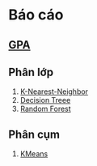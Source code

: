 # Báo cáo

## [GPA](https://drive.google.com/file/d/11wlgVnd8rAnWVa-Gq72orY-2Dwxk1ElN/view?usp=sharing)

## Phân lớp
1. [K-Nearest-Neighbor](https://drive.google.com/file/d/1M-5UzRu2CIZfJHqhR-Vp_C1s-1sx8c_j/view?usp=sharing)
2. [Decision Treee](https://drive.google.com/file/d/1iA-qRgQV68zmza5IHrf1ePq5JY2f9-F7/view?usp=sharing)
3. [Random Forest](https://drive.google.com/file/d/1Lu-rLGndBBceU8PqzOXEdBTKPr_Rt2Nm/view?usp=sharing)

## Phân cụm
1. [KMeans](https://drive.google.com/file/d/1s-CzoDuBs_rK6zgr3zWppstBLwWBjY_j/view?usp=sharing)
